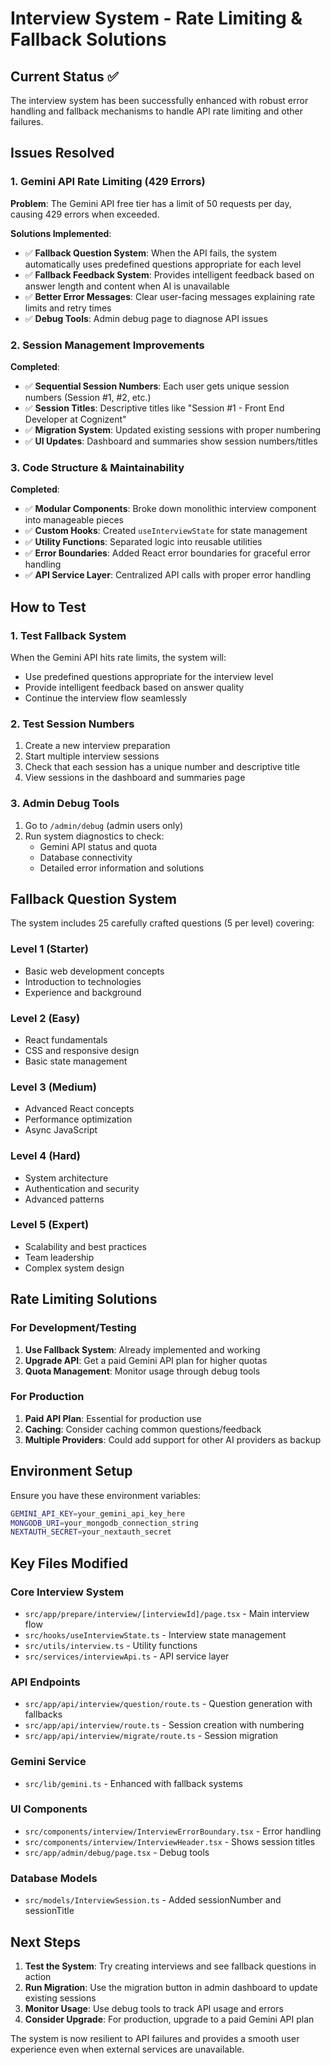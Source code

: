 # Interview System - Rate Limiting & Fallback Solutions

## Current Status ✅

The interview system has been successfully enhanced with robust error handling and fallback mechanisms to handle API rate limiting and other failures.

## Issues Resolved

### 1. Gemini API Rate Limiting (429 Errors)
**Problem**: The Gemini API free tier has a limit of 50 requests per day, causing 429 errors when exceeded.

**Solutions Implemented**:
- ✅ **Fallback Question System**: When the API fails, the system automatically uses predefined questions appropriate for each level
- ✅ **Fallback Feedback System**: Provides intelligent feedback based on answer length and content when AI is unavailable
- ✅ **Better Error Messages**: Clear user-facing messages explaining rate limits and retry times
- ✅ **Debug Tools**: Admin debug page to diagnose API issues

### 2. Session Management Improvements
**Completed**:
- ✅ **Sequential Session Numbers**: Each user gets unique session numbers (Session #1, #2, etc.)
- ✅ **Session Titles**: Descriptive titles like "Session #1 - Front End Developer at Cognizent"
- ✅ **Migration System**: Updated existing sessions with proper numbering
- ✅ **UI Updates**: Dashboard and summaries show session numbers/titles

### 3. Code Structure & Maintainability
**Completed**:
- ✅ **Modular Components**: Broke down monolithic interview component into manageable pieces
- ✅ **Custom Hooks**: Created `useInterviewState` for state management
- ✅ **Utility Functions**: Separated logic into reusable utilities
- ✅ **Error Boundaries**: Added React error boundaries for graceful error handling
- ✅ **API Service Layer**: Centralized API calls with proper error handling

## How to Test

### 1. Test Fallback System
When the Gemini API hits rate limits, the system will:
- Use predefined questions appropriate for the interview level
- Provide intelligent feedback based on answer quality
- Continue the interview flow seamlessly

### 2. Test Session Numbers
1. Create a new interview preparation
2. Start multiple interview sessions
3. Check that each session has a unique number and descriptive title
4. View sessions in the dashboard and summaries page

### 3. Admin Debug Tools
1. Go to `/admin/debug` (admin users only)
2. Run system diagnostics to check:
   - Gemini API status and quota
   - Database connectivity
   - Detailed error information and solutions

## Fallback Question System

The system includes 25 carefully crafted questions (5 per level) covering:

### Level 1 (Starter)
- Basic web development concepts
- Introduction to technologies
- Experience and background

### Level 2 (Easy)
- React fundamentals
- CSS and responsive design
- Basic state management

### Level 3 (Medium)
- Advanced React concepts
- Performance optimization
- Async JavaScript

### Level 4 (Hard)
- System architecture
- Authentication and security
- Advanced patterns

### Level 5 (Expert)
- Scalability and best practices
- Team leadership
- Complex system design

## Rate Limiting Solutions

### For Development/Testing
1. **Use Fallback System**: Already implemented and working
2. **Upgrade API**: Get a paid Gemini API plan for higher quotas
3. **Quota Management**: Monitor usage through debug tools

### For Production
1. **Paid API Plan**: Essential for production use
2. **Caching**: Consider caching common questions/feedback
3. **Multiple Providers**: Could add support for other AI providers as backup

## Environment Setup

Ensure you have these environment variables:
```bash
GEMINI_API_KEY=your_gemini_api_key_here
MONGODB_URI=your_mongodb_connection_string
NEXTAUTH_SECRET=your_nextauth_secret
```

## Key Files Modified

### Core Interview System
- `src/app/prepare/interview/[interviewId]/page.tsx` - Main interview flow
- `src/hooks/useInterviewState.ts` - Interview state management
- `src/utils/interview.ts` - Utility functions
- `src/services/interviewApi.ts` - API service layer

### API Endpoints
- `src/app/api/interview/question/route.ts` - Question generation with fallbacks
- `src/app/api/interview/route.ts` - Session creation with numbering
- `src/app/api/interview/migrate/route.ts` - Session migration

### Gemini Service
- `src/lib/gemini.ts` - Enhanced with fallback systems

### UI Components
- `src/components/interview/InterviewErrorBoundary.tsx` - Error handling
- `src/components/interview/InterviewHeader.tsx` - Shows session titles
- `src/app/admin/debug/page.tsx` - Debug tools

### Database Models
- `src/models/InterviewSession.ts` - Added sessionNumber and sessionTitle

## Next Steps

1. **Test the System**: Try creating interviews and see fallback questions in action
2. **Run Migration**: Use the migration button in admin dashboard to update existing sessions
3. **Monitor Usage**: Use debug tools to track API usage and errors
4. **Consider Upgrade**: For production, upgrade to a paid Gemini API plan

The system is now resilient to API failures and provides a smooth user experience even when external services are unavailable.
